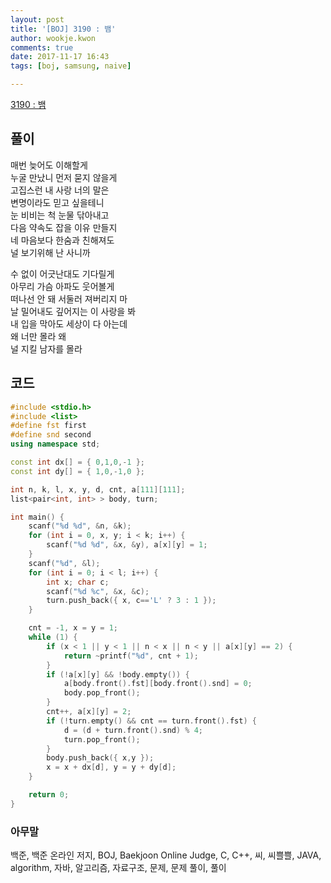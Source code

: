 ```yaml
---
layout: post
title: '[BOJ] 3190 : 뱀'
author: wookje.kwon
comments: true
date: 2017-11-17 16:43
tags: [boj, samsung, naive]

---
```


[3190 : 뱀](https://www.acmicpc.net/problem/3190)

## 풀이

매번 늦어도 이해할게  
누굴 만났니 먼저 묻지 않을게  
고집스런 내 사랑 너의 말은  
변명이라도 믿고 싶을테니  
눈 비비는 척 눈물 닦아내고  
다음 약속도 잡을 이유 만들지  
네 마음보다 한숨과 친해져도  
널 보기위해 난 사니까  

수 없이 어긋난대도 기다릴게  
아무리 가슴 아파도 웃어볼게  
떠나선 안 돼 서둘러 져버리지 마  
날 밀어내도 깊어지는 이 사랑을 봐  
내 입을 막아도 세상이 다 아는데  
왜 너만 몰라 왜  
널 지킬 남자를 몰라  

## 코드

```cpp
#include <stdio.h>
#include <list>
#define fst first
#define snd second
using namespace std;

const int dx[] = { 0,1,0,-1 };
const int dy[] = { 1,0,-1,0 };

int n, k, l, x, y, d, cnt, a[111][111];
list<pair<int, int> > body, turn;

int main() {
	scanf("%d %d", &n, &k);
	for (int i = 0, x, y; i < k; i++) {
		scanf("%d %d", &x, &y), a[x][y] = 1;
	}
	scanf("%d", &l);
	for (int i = 0; i < l; i++) {
		int x; char c;
		scanf("%d %c", &x, &c);
		turn.push_back({ x, c=='L' ? 3 : 1 });
	}

	cnt = -1, x = y = 1;
	while (1) {
		if (x < 1 || y < 1 || n < x || n < y || a[x][y] == 2) {
			return ~printf("%d", cnt + 1);
		}
		if (!a[x][y] && !body.empty()) {
			a[body.front().fst][body.front().snd] = 0;
			body.pop_front();
		}
		cnt++, a[x][y] = 2;
		if (!turn.empty() && cnt == turn.front().fst) {
			d = (d + turn.front().snd) % 4;
			turn.pop_front();
		}
		body.push_back({ x,y });
		x = x + dx[d], y = y + dy[d];
	}

	return 0;
}
```

### 아무말  
백준, 백준 온라인 저지, BOJ, Baekjoon Online Judge, C, C++, 씨, 씨쁠쁠, JAVA, algorithm, 자바, 알고리즘, 자료구조, 문제, 문제 풀이, 풀이